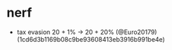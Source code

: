 # nerf

* tax evasion 20 + 1% -> 20 + 20% (@Euro20179) (1cd6d3b1169b08c9be93608413eb3916b991be4e)


